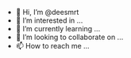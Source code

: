 - 👋 Hi, I’m @deesmrt
- 👀 I’m interested in ...
- 🌱 I’m currently learning ...
- 💞️ I’m looking to collaborate on ...
- 📫 How to reach me ...

<!---
deesmrt/deesmrt is a ✨ special ✨ repository because its `README.md` (this file) appears on your GitHub profile.
You can click the Preview link to take a look at your changes.
--->
